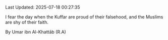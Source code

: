 Last Updated: 2025-07-18 00:27:35

I fear the day when the Kuffar are proud of their falsehood, and the Muslims are shy of their faith.

By Umar ibn Al-Khattāb (R.A)